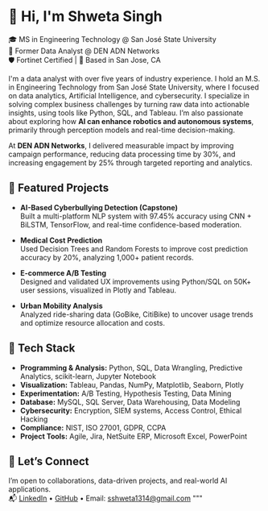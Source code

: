 
# 👋 Hi, I'm Shweta Singh

🎓 MS in Engineering Technology @ San José State University  
💼 Former Data Analyst @ DEN ADN Networks  
🛡️ Fortinet Certified | 📍 Based in San Jose, CA  


I'm a data analyst with over five years of industry experience. I hold an M.S. in Engineering Technology from San José State University, where I focused on data analytics, Artificial Intelligence, and cybersecurity. 
I specialize in solving complex business challenges by turning raw data into actionable insights, using tools like Python, SQL, and Tableau.
I’m also passionate about exploring how **AI can enhance robotics and autonomous systems**, primarily through perception models and real-time decision-making.

At **DEN ADN Networks**, I delivered measurable impact by improving campaign performance, reducing data processing time by 30%, and increasing engagement by 25% through targeted reporting and analytics.


## 🔬 Featured Projects

- **AI-Based Cyberbullying Detection (Capstone)**  
  Built a multi-platform NLP system with 97.45% accuracy using CNN + BiLSTM, TensorFlow, and real-time confidence-based moderation.

- **Medical Cost Prediction**  
  Used Decision Trees and Random Forests to improve cost prediction accuracy by 20%, analyzing 1,000+ patient records.

- **E-commerce A/B Testing**  
  Designed and validated UX improvements using Python/SQL on 50K+ user sessions, visualized in Plotly and Tableau.

- **Urban Mobility Analysis**  
  Analyzed ride-sharing data (GoBike, CitiBike) to uncover usage trends and optimize resource allocation and costs.


## 🧰 Tech Stack

- **Programming & Analysis:** Python, SQL, Data Wrangling, Predictive Analytics, scikit-learn, Jupyter Notebook  
- **Visualization:** Tableau, Pandas, NumPy, Matplotlib, Seaborn, Plotly  
- **Experimentation:** A/B Testing, Hypothesis Testing, Data Mining  
- **Database:** MySQL, SQL Server, Data Warehousing, Data Modeling  
- **Cybersecurity:** Encryption, SIEM systems, Access Control, Ethical Hacking  
- **Compliance:** NIST, ISO 27001, GDPR, CCPA  
- **Project Tools:** Agile, Jira, NetSuite ERP, Microsoft Excel, PowerPoint


## 🤝 Let’s Connect

I’m open to collaborations, data-driven projects, and real-world AI applications.  
📬 [LinkedIn](https://www.linkedin.com/in/sshweta1314) • [GitHub](https://github.com/sshweta13) • Email: sshweta1314@gmail.com
"""

<!---
sshweta13/sshweta13 is a ✨ special ✨ repository because its `README.md` (this file) appears on your GitHub profile.
You can click the Preview link to take a look at your changes.
--->
